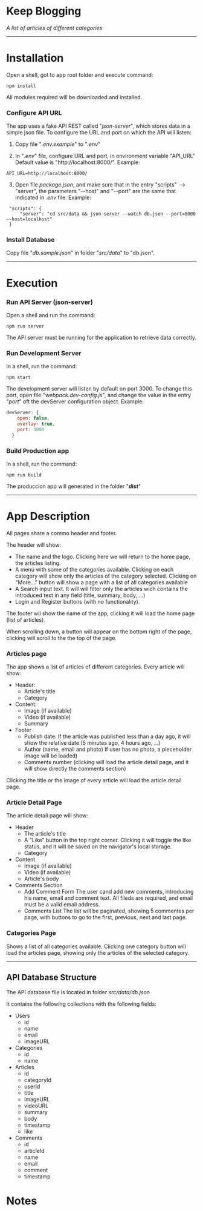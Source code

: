 # Keep Blogging

*A list of articles of different categories*

---

# Installation #

Open a shell, got to app root folder and execute command:

``` shell
npm install
```

All modules required will be downloaded and installed.

### Configure API URL

The app uses a fake API REST called "*json-server*", which stores data in a simple json file.
To configure the URL and port on which the API will listen:

1. Copy file "*.env.example*" to "*.env*"

2. In "*.env*" file, configure URL and port, in environment variable "API_URL"
Default value is "http://localhost:8000/".
Example:
``` shell
API_URL=http://localhost:8000/
```

3. Open file *package.json*, and make sure that in the entry "scripts" --> "server", the parameters "--host" and "--port" are the same that indicated in *.env* file.
Example:
``` shell
 "scripts": {
     "server": "cd src/data && json-server --watch db.json --port=8000 --host=localhost"
 }
```
### Install Database

Copy file "*db.sample.json*" in folder "*src/data*" to "db.json".

---

# Execution

### Run API Server (json-server)

Open a shell and run the command:

``` shell
npm run server
```

The API server must be running for the application to retrieve data correctly.


### Run Development Server

In a shell, run the command:
``` shell
npm start
```

The development server will listen by default on port 3000.
To change this port, open file "*webpack.dev-config.js*", and change the value in the entry "*port*" oft the devServer configuration object.
Example:
``` javascript
devServer: {
	open: false,
	overlay: true,
	port: 3000
  }
```

### Build Production app

In a shell, run the command:
``` shell
npm run build
```
The produccion app will generated in the folder "***dist***"

---
# App Description

All pages share a commo header and footer.

The header will show:
- The name and the logo.
Clicking here we will return to the home page, the articles listing.
- A menú with some of the categories available. 
Clicking on each category will show only the articles of the category selected.
Clicking on "More..." button will show a page with a list of all categories available
- A Search input text. It will will filter only the articles wich contains the introduced text in any field (title, summary, body, ...)
- Login and Register buttons (with no functionality).

The footer wil show the name of the app, clicking it will load the home page (list of articles).

When scrolling down, a button will appear on the bottom right of the page, clicking will scroll to the the top of the page. 

### Articles page

The app shows a list of articles of different categories.
Every article will show:
- Header:
	-	Article's title
	- Category
- Content:
	- Image (if available)
	- Video (if available)
	- Summary
- Footer
	- Publish date.
	If the article was published less than a day ago, it will show the relative date (5 minutes ago, 4 hours ago, ...)
	- Author (name, email and photo) 
	If user has no photo, a pleceholder image will be loaded)
	- Comments number (clicking will load the article detail page, and it will show directly the comments section)

Clicking the title or the image of every article will load the article detail page.

### Article Detail Page

The article detail page will show:
- Header
	- The article's title
	- A "Like" button in the top right corner. 
	Clicking it will toggle the like status, and it will be saved on the navigator's local storage.
	- Category
- Content
	- Image (if available)
	- Video (if available)
	- Article's body
- Comments Section
	- Add Comment Form
	The user cand add new comments, introducing his name, email and comment text.
	All fileds are required, and email must be a valid email address.
	- Comments List
	The list will be paginated, showing 5 commentes per page, with buttons to go to the first, previous, next and last page.

### Categories Page

Shows a list of all categories available.
Clicking one category button will load the articles page, showing only the articles of the selected category.

---

## API Database Structure

The API database file is located in folder *src/data/db.json*

It contains the following collections with the following fields:
* Users
	* id
	* name
	* email
	* imageURL
* Categories
	* id
	* name
* Articles
	* id
	* categoryId
	* userId
	* title
	* imageURL
	* videoURL
	* summary
	* body
	* timestamp
	* like
* Comments
	* id
	* articleId
	* name
	* email
	* comment
	* timestamp

# Notes
